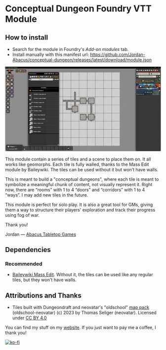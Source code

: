 # Conceptual Dungeon Foundry VTT Module

## How to install

* Search for the module in Foundry's *Add-on modules* tab.
* Install manually with this manifest url: https://github.com/Jordan-Abacus/conceptual-dungeon/releases/latest/download/module.json

![screenshot](image.png)

This module contain a series of tiles and a scene to place them on. It all works like geomorphs. Each tile is fully walled, thanks to the Mass Edit module by Baileywiki. The tiles can be used without it but won’t have walls.

This is meant to build a "conceptual dungeons", where each tile is meant to symbolize a meaningful chunk of content, not visually represent it. Right now, there are “rooms” with 1 to 4 “doors” and “corridors” with 1 to 4 “ways”. I may add new tiles in the future.

This module is perfect for solo play. It is also a great tool for GMs, giving them a way to structure their players' exploration and track their progress using fog of war.

Thank you!

Jordan — [Abacus Tabletop Games](https://abacustabletopgames.bearblog.dev/)

## Dependencies

### Recommended

* [Baileywiki Mass Edit](https://foundryvtt.com/packages/multi-token-edit). Without it, the tiles can be used like any regular tiles, but they won't have walls.

## Attributions and Thanks

* Tiles built with Dungeondraft and neovatar's "oldschool" [map pack](https://github.com/neovatar/oldschool-neovatar) (oldschool-neovatar) (c) 2023 by Thomas Seliger (neovatar). Licensed under [CC BY 4.0](https://creativecommons.org/licenses/by/4.0/)

You can find my stuff on my [website](https://abacustabletopgames.bearblog.dev/). If you just want to pay me a coffee, I thank you!

[![ko-fi](https://ko-fi.com/img/githubbutton_sm.svg)](https://ko-fi.com/A0A41CCI2J)